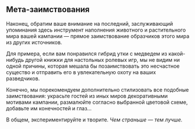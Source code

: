 ## Мета-заимствования

Наконец, обратим ваше внимание на последний, заслуживающий упоминания здесь инструмент наполнения животного и растительного мира вашей кампании — прямое заимствование образчиков этого мира из других источников.

Для примера, если вам понравился гибрид утки с медведем из какой-нибудь другой книжки для настольных ролевых игр, мы не видим ни одной причины, которая мешала бы позаимствовать это несчастное существо и отправить его в увлекательную охоту на ваших разведчиков.

Конечно, мы порекомендуем дополнительно стилизовать все подобные заимствования: украсьте гостей из иных миров декоративными мотивами кампании, размалюйте согласно выбранной цветовой схеме, добавьте им конечностей и глаз...

В общем, экспериментируйте и творите. *Чем страньше — тем лучше.*